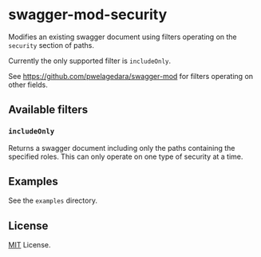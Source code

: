 # swagger-mod-security

Modifies an existing swagger document using filters operating on the `security` section of paths.

Currently the only supported filter is `includeOnly`.

See https://github.com/pwelagedara/swagger-mod for filters operating on other fields.

## Available filters

### `includeOnly`

Returns a swagger document including only the paths containing the specified roles. This can only operate on one type
of security at a time.

## Examples

See the `examples` directory.

## License

[MIT](https://opensource.org/licenses/MIT) License.
